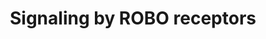 ---
annotations:
- id: PW:0000003
  parent: signaling pathway
  type: Pathway Ontology
  value: signaling pathway
authors:
- MaintBot
- Khanspers
- ReactomeTeam
- Anwesha
description: The Roundabout (ROBO) family encodes transmembrane receptors that regulate
  axonal guidance and cell migration. The major function of the Robo receptors is
  to mediate repulsion of the navigating growth cones. There are four human Robo homologues,
  ROBO1, ROBO2, ROBO3 and ROBO4. Most of the ROBOs have the similar ectodomain architecture
  as the cell adhesion molecules, with five Ig domains followed by three FN3 repeats,
  except for ROBO4. ROBO4 has two Ig and two FN3 repeats. The cytoplasmic domains
  of ROBO receptors are in general poorly conserved. However, there are four short
  conserved cytoplasmic sequence motifs, named CC0-3, that serve as binding sites
  for adaptor proteins. The ligands for the human ROBO1 and ROBO2 receptors are the
  three SLIT proteins SLIT1, SLIT2, and SLIT3; all of the SLIT proteins contain a
  tandem of four LRR (leucine rich repeat) domains at the N-terminus, termed D1-D4,
  followed by six EGF (epidermal growth factor)-like domains, a laminin G like domain
  (ALPS), three EGF-like domains, and a C-terminal cysteine knot domain. Most SLIT
  proteins are cleaved within the EGF-like region by unknown proteases (reviewed by
  Hohenster 2008, Ypsilanti and Chedotal 2014, Blockus and Chedotal 2016). NELL2 is
  a ligand for ROBO3 (Jaworski et al. 2015).<br><br>SLIT protein binding modulates
  ROBO interactions with the cytosolic adaptors. The cytoplasmic domain of ROBO1 and
  ROBO2 determines the repulsive responses of these receptors. Based on the studies
  from both invertebrate and vertebrate organisms it has been inferred that ROBO induces
  growth cone repulsion by controlling cytoskeletal dynamics via either Abelson kinase
  (ABL) and Enabled (Ena), or RAC1 activity (reviewed by Hohenster 2008, Ypsilanti
  and Chedotal 2014, Blockus and Chedotal 2016). While there is some redundancy in
  the function of ROBO receptors, ROBO1 is implicated as the predominant receptor
  for axon guidance in ventral tracts, and ROBO2 is the predominant receptor for axon
  guidance in dorsal tracts. ROBO2 also repels neuron cell bodies from the floor plate
  (Kim et al. 2011).<p>In addition to regulating axon guidance, ROBO1 and ROBO2 receptors
  are also implicated in regulation of proliferation and transition of primary to
  intermediate neuronal progenitors through a poorly characterized cross-talk with
  NOTCH-mediated activation of HES1 transcription (Borrell et al. 2012).<p>Thalamocortical
  axon extension is regulated by neuronal activity-dependent transcriptional regulation
  of ROBO1 transcription. Lower neuronal activity correlates with increased ROBO1
  transcription, possibly mediated by the NFKB complex (Mire et al. 2012).<p>It is
  suggested that the homeodomain transcription factor NKX2.9 stimulates transcription
  of ROBO2, which is involved in regulation of motor axon exit from the vertebrate
  spinal code (Bravo-Ambrosio et al. 2012).<p>Of the four ROBO proteins, ROBO4 is
  not involved in neuronal system development but is, instead, involved in angiogenesis.
  The interaction of ROBO4 with SLIT3 is involved in proliferation, motility and chemotaxis
  of endothelial cells, and accelerates formation of blood vessels (Zhang et al. 2009).  View
  original pathway at [http://www.reactome.org/PathwayBrowser/#DIAGRAM=376176 Reactome].
last-edited: 2021-01-25
organisms:
- Homo sapiens
redirect_from:
- /index.php/Pathway:WP1918
- /instance/WP1918
revision: null
schema-jsonld:
- '@context': https://schema.org/
  '@id': https://wikipathways.github.io/pathways/WP1918.html
  '@type': Dataset
  creator:
    '@type': Organization
    name: WikiPathways
  description: The Roundabout (ROBO) family encodes transmembrane receptors that regulate
    axonal guidance and cell migration. The major function of the Robo receptors is
    to mediate repulsion of the navigating growth cones. There are four human Robo
    homologues, ROBO1, ROBO2, ROBO3 and ROBO4. Most of the ROBOs have the similar
    ectodomain architecture as the cell adhesion molecules, with five Ig domains followed
    by three FN3 repeats, except for ROBO4. ROBO4 has two Ig and two FN3 repeats.
    The cytoplasmic domains of ROBO receptors are in general poorly conserved. However,
    there are four short conserved cytoplasmic sequence motifs, named CC0-3, that
    serve as binding sites for adaptor proteins. The ligands for the human ROBO1 and
    ROBO2 receptors are the three SLIT proteins SLIT1, SLIT2, and SLIT3; all of the
    SLIT proteins contain a tandem of four LRR (leucine rich repeat) domains at the
    N-terminus, termed D1-D4, followed by six EGF (epidermal growth factor)-like domains,
    a laminin G like domain (ALPS), three EGF-like domains, and a C-terminal cysteine
    knot domain. Most SLIT proteins are cleaved within the EGF-like region by unknown
    proteases (reviewed by Hohenster 2008, Ypsilanti and Chedotal 2014, Blockus and
    Chedotal 2016). NELL2 is a ligand for ROBO3 (Jaworski et al. 2015).<br><br>SLIT
    protein binding modulates ROBO interactions with the cytosolic adaptors. The cytoplasmic
    domain of ROBO1 and ROBO2 determines the repulsive responses of these receptors.
    Based on the studies from both invertebrate and vertebrate organisms it has been
    inferred that ROBO induces growth cone repulsion by controlling cytoskeletal dynamics
    via either Abelson kinase (ABL) and Enabled (Ena), or RAC1 activity (reviewed
    by Hohenster 2008, Ypsilanti and Chedotal 2014, Blockus and Chedotal 2016). While
    there is some redundancy in the function of ROBO receptors, ROBO1 is implicated
    as the predominant receptor for axon guidance in ventral tracts, and ROBO2 is
    the predominant receptor for axon guidance in dorsal tracts. ROBO2 also repels
    neuron cell bodies from the floor plate (Kim et al. 2011).<p>In addition to regulating
    axon guidance, ROBO1 and ROBO2 receptors are also implicated in regulation of
    proliferation and transition of primary to intermediate neuronal progenitors through
    a poorly characterized cross-talk with NOTCH-mediated activation of HES1 transcription
    (Borrell et al. 2012).<p>Thalamocortical axon extension is regulated by neuronal
    activity-dependent transcriptional regulation of ROBO1 transcription. Lower neuronal
    activity correlates with increased ROBO1 transcription, possibly mediated by the
    NFKB complex (Mire et al. 2012).<p>It is suggested that the homeodomain transcription
    factor NKX2.9 stimulates transcription of ROBO2, which is involved in regulation
    of motor axon exit from the vertebrate spinal code (Bravo-Ambrosio et al. 2012).<p>Of
    the four ROBO proteins, ROBO4 is not involved in neuronal system development but
    is, instead, involved in angiogenesis. The interaction of ROBO4 with SLIT3 is
    involved in proliferation, motility and chemotaxis of endothelial cells, and accelerates
    formation of blood vessels (Zhang et al. 2009).  View original pathway at [http://www.reactome.org/PathwayBrowser/#DIAGRAM=376176
    Reactome].
  keywords:
  - (CBC)
  - '18S rRNA '
  - 26S proteasome
  - '28S rRNA '
  - '3x4Hyp-3Hyp-5Hyl-COL4A5 '
  - '3x4Hyp-3Hyp-COL4A5 '
  - '3x4Hyp-3Hyp-GalHyl-COL4A5 '
  - '3x4Hyp-3Hyp-GlcGalHyl-COL4A5 '
  - '3x4Hyp-5Hyl-COL4A5 '
  - '3x4Hyp-COL4A5 '
  - '3x4Hyp-GalHyl-COL4A5 '
  - '3x4Hyp-GlcGalHyl-COL4A5 '
  - '5.8S rRNA '
  - '5Hyl-COL4A5 '
  - '5S rRNA '
  - 80S ribosome
  - ABL
  - 'ABL1 '
  - 'ABL2 '
  - ADP
  - AKAP5
  - 'AKAP5 '
  - ARHGAP39
  - 'ARHGAP39 '
  - ATP
  - CAP
  - 'CAP1 '
  - 'CAP2 '
  - 'CASC3 '
  - 'CDC42 '
  - CDC42:GDP
  - CDC42:GTP
  - CLASP
  - 'CLASP1 '
  - 'CLASP2 '
  - 'COL4A5 '
  - 'CUL2 '
  - 'CXCL12(22-93) '
  - CXCL12:CXCR4:ROBO1:SLIT2
  - 'CXCR4 '
  - CXCR4:CXCL12
  - Cap Binding Complex
  - Collagen alpha-5(IV)
  - Complex
  - 'DAG1(30-653) '
  - 'DAG1(654-895) '
  - DCC
  - 'DCC '
  - DCC:NTN1
  - DCC:ROBO1:SLIT
  - Decay (NMD)
  - Dystroglycan
  - 'EIF4A3 '
  - EIF4G1
  - 'EIF4G1 '
  - 'ELOB '
  - 'ELOC '
  - 'ENAH '
  - ETF1
  - 'ETF1 '
  - 'EVL '
  - Ena/VASP Proteins
  - Exon
  - 'FAU '
  - FLRT3
  - 'FLRT3 '
  - GDP
  - 'GDP '
  - 'GPC1 '
  - GPC1:HSPG
  - 'GSPT1 '
  - 'GSPT2 '
  - GTP
  - 'GTP '
  - 'GalHyl-COL4A5 '
  - 'GlcGalHyl-COL4A5 '
  - H2O
  - HOXA2
  - 'HOXA2 '
  - HOXA2:ROBO2 gene
  - 'Heparan sulfate N-acetyl-alpha-D-glucosaminide '
  - 'ISL1 '
  - ISL1:LHX3/4:LDB1
  - ISL1:LHX3/4:LDB1:SLIT2 gene
  - Junction:UPF2:UPF3
  - Keratan sulfate
  - 'Keratan sulfate '
  - 'LDB1 '
  - LHX2
  - 'LHX2 '
  - LHX2,(LHX9)
  - LHX2,(LHX9):ROBO3
  - LHX2:ROBO1 gene
  - LHX2:ROBO2 gene
  - 'LHX3 '
  - 'LHX4 '
  - 'LHX9 '
  - 'MAGOH '
  - 'MAGOHB '
  - MSI1
  - 'MSI1 '
  - MYO9B
  - 'MYO9B '
  - MyrG-p-Y419-SRC
  - 'NCBP1 '
  - 'NCBP2 '
  - 'NCK1 '
  - NCK1,NCK2
  - NCK2
  - 'NCK2 '
  - NELL2
  - 'NELL2 '
  - NELL2:ROBO3
  - NRP1
  - 'NRP1 '
  - 'NTN1 '
  - Nonsense-Mediated
  - PABPC1
  - 'PABPC1 '
  - PAK
  - 'PAK1 '
  - 'PAK2 '
  - 'PAK3 '
  - 'PAK4 '
  - 'PAK5 '
  - 'PAK6 '
  - PAKs
  - PFN
  - 'PFN1 '
  - 'PFN2 '
  - PPP3CB
  - 'PPP3CB '
  - 'PRKACA '
  - 'PRKACB '
  - 'PRKACG '
  - 'PRKAR2A '
  - PRKAR2A-PKA type II
  - 'PSMA1 '
  - 'PSMA2 '
  - 'PSMA3 '
  - 'PSMA4 '
  - 'PSMA5 '
  - 'PSMA6 '
  - 'PSMA7 '
  - 'PSMA8 '
  - 'PSMB1 '
  - 'PSMB10 '
  - 'PSMB11 '
  - 'PSMB2 '
  - 'PSMB3 '
  - 'PSMB4 '
  - 'PSMB5 '
  - 'PSMB6 '
  - 'PSMB7 '
  - 'PSMB8 '
  - 'PSMB9 '
  - 'PSMC1 '
  - 'PSMC2 '
  - 'PSMC3 '
  - 'PSMC4 '
  - 'PSMC5 '
  - 'PSMC6 '
  - 'PSMD1 '
  - 'PSMD10 '
  - 'PSMD11 '
  - 'PSMD12 '
  - 'PSMD13 '
  - 'PSMD14 '
  - 'PSMD2 '
  - 'PSMD3 '
  - 'PSMD4 '
  - 'PSMD5 '
  - 'PSMD6 '
  - 'PSMD7 '
  - 'PSMD8 '
  - 'PSMD9 '
  - 'PSME1 '
  - 'PSME2 '
  - 'PSME3 '
  - 'PSME4 '
  - 'PSMF1 '
  - Pi
  - PolyUb-ROBO1
  - 'RAC1 '
  - RAC1:GDP
  - RAC1:GTP
  - 'RBM8A '
  - 'RBX1 '
  - RHO GTPases Activate
  - RHO GTPases activate
  - 'RHOA '
  - RHOA:GDP
  - RHOA:GTP
  - 'RNPS1 '
  - ROBO1
  - 'ROBO1 '
  - ROBO1 gene
  - 'ROBO1 gene '
  - ROBO1,ROBO2
  - ROBO1,ROBO2:Keratan
  - ROBO1:NRP1
  - ROBO1:SLIT
  - ROBO1:SLIT2
  - ROBO1:SLIT2:ARHGAP39
  - ROBO2
  - 'ROBO2 '
  - ROBO2 gene
  - 'ROBO2 gene '
  - ROBO2,(ROBO1)
  - ROBO2,(ROBO1):ROBO3.1
  - ROBO2:AKAP5
  - ROBO2:AKAP5:PPP3CB
  - ROBO2:AKAP5:PRKAR2A-PKA type II
  - ROBO2:AKAP5:p-T497,T638,S657-PRKCA
  - ROBO2:SLIT2
  - ROBO3
  - ROBO3 gene
  - 'ROBO3 gene '
  - ROBO3.1
  - 'ROBO3.1 '
  - ROBO3.1 mRNA
  - 'ROBO3.1 mRNA '
  - ROBO3.1 mRNA:MSI1
  - ROBO3.1:AKAP5
  - ROBO3.1:AKAP5:p-T497,T638,S657-PRKCA
  - ROBO3.1:DCC:NTN1
  - ROBO3.1:ZSWIM8-CUL2
  - ROBO3.2
  - 'ROBO3.2 '
  - ROBO3.2 mRNA
  - 'ROBO3.2 mRNA '
  - ROCKs
  - 'RPL10 '
  - 'RPL10A '
  - 'RPL10L '
  - 'RPL11 '
  - 'RPL12 '
  - 'RPL13 '
  - 'RPL13A '
  - 'RPL14 '
  - 'RPL15 '
  - 'RPL17 '
  - 'RPL18 '
  - 'RPL18A '
  - 'RPL19 '
  - 'RPL21 '
  - 'RPL22 '
  - 'RPL22L1 '
  - 'RPL23 '
  - 'RPL23A '
  - 'RPL24 '
  - 'RPL26 '
  - 'RPL26L1 '
  - 'RPL27 '
  - 'RPL27A '
  - 'RPL28 '
  - 'RPL29 '
  - 'RPL3 '
  - 'RPL30 '
  - 'RPL31 '
  - 'RPL32 '
  - 'RPL34 '
  - 'RPL35 '
  - 'RPL35A '
  - 'RPL36 '
  - 'RPL36A '
  - 'RPL36AL '
  - 'RPL37 '
  - 'RPL37A '
  - 'RPL38 '
  - 'RPL39 '
  - 'RPL39L '
  - 'RPL3L '
  - 'RPL4 '
  - 'RPL40 '
  - 'RPL41 '
  - 'RPL5 '
  - 'RPL6 '
  - 'RPL7 '
  - 'RPL7A '
  - 'RPL8 '
  - 'RPL9 '
  - 'RPLP0 '
  - 'RPLP1 '
  - 'RPLP2 '
  - 'RPS10 '
  - 'RPS11 '
  - 'RPS12 '
  - 'RPS13 '
  - 'RPS14 '
  - 'RPS15 '
  - 'RPS15A '
  - 'RPS16 '
  - 'RPS17 '
  - 'RPS18 '
  - 'RPS19 '
  - 'RPS2 '
  - 'RPS20 '
  - 'RPS21 '
  - 'RPS23 '
  - 'RPS24 '
  - 'RPS25 '
  - 'RPS26 '
  - 'RPS27 '
  - 'RPS27A(1-76) '
  - 'RPS27A(77-156) '
  - 'RPS27L '
  - 'RPS28 '
  - 'RPS29 '
  - 'RPS3 '
  - 'RPS3A '
  - 'RPS4X '
  - 'RPS4Y1 '
  - 'RPS4Y2 '
  - 'RPS5 '
  - 'RPS6 '
  - 'RPS7 '
  - 'RPS8 '
  - 'RPS9 '
  - 'RPSA '
  - 'SHFM1 '
  - SLIT1
  - 'SLIT1 '
  - SLIT1:COL4A5
  - SLIT1:ROBO1
  - SLIT1:ROBO1,ROBO2
  - SLIT1:ROBO1,ROBO2:NCK2
  - SLIT1:ROBO1:FLRT3
  - SLIT2
  - 'SLIT2 '
  - SLIT2 gene
  - 'SLIT2 gene '
  - SLIT2(1122-1529)
  - 'SLIT2(1122-1529) '
  - SLIT2(31-1121)
  - 'SLIT2(31-1121) '
  - SLIT2,(SLIT3)
  - SLIT2,(SLIT3):Keratan sulfate
  - SLIT2,SLIT2 cleavage
  - SLIT2:Dystroglycan
  - SLIT2:ROBO1:ABL
  - SLIT2:ROBO1:ABL:CAP
  - SLIT2:ROBO1:ABL:CLASP
  - SLIT2:ROBO1:Ena/VASP
  - SLIT2:ROBO1:Ena/VASP:PFN
  - SLIT2:ROBO1:MYO9B
  - SLIT2:ROBO1:NCK
  - SLIT2:ROBO1:NCK:PAK
  - SLIT2:ROBO1:NCK:SOS
  - SLIT2:ROBO1:SRGAP
  - SLIT2:p-Y1073-ROBO1:ABL
  - SLIT3
  - 'SLIT3 '
  - SLIT3:ROBO1,ROBO2
  - SOS
  - 'SOS1 '
  - 'SOS2 '
  - SRGAP
  - 'SRGAP1 '
  - 'SRGAP2 '
  - 'SRGAP3 '
  - Translated ROBO3.2
  - 'UBA52(1-76) '
  - 'UBB(1-76) '
  - 'UBB(153-228) '
  - 'UBB(77-152) '
  - 'UBC(1-76) '
  - 'UBC(153-228) '
  - 'UBC(229-304) '
  - 'UBC(305-380) '
  - 'UBC(381-456) '
  - 'UBC(457-532) '
  - 'UBC(533-608) '
  - 'UBC(609-684) '
  - 'UBC(77-152) '
  - UPF2
  - 'UPF2 '
  - 'UPF3A '
  - 'UPF3B '
  - USP33
  - Ub
  - 'Ub-ROBO3.1 '
  - Ub-ROBO3.1:ZSWIM8-CUL2
  - Unidentified
  - 'VASP '
  - 'ZSWIM8 '
  - ZSWIM8-CUL2 E3
  - chains
  - eRF3:GDP
  - fragments
  - fragments:GPC1:HSPG
  - gene
  - mRNA in complex
  - 'p-S1330-ROBO3.1 '
  - p-S1330-ROBO3.1:AKAP5:p-T497,T638,S657-PRKCA
  - p-T497,T638,S657-PRKCA
  - 'p-T497,T638,S657-PRKCA '
  - 'p-Y1019-ROBO3.1 '
  - p-Y1019-ROBO3.1:DCC:NTN1
  - 'p-Y1073-ROBO1 '
  - protease
  - proteins
  - sulfate
  - tRNA
  - 'tRNA '
  - ubiquitin ligase
  - with NMD-initiating
  license: CC0
  name: Signaling by ROBO receptors
seo: CreativeWork
title: Signaling by ROBO receptors
wpid: WP1918
---